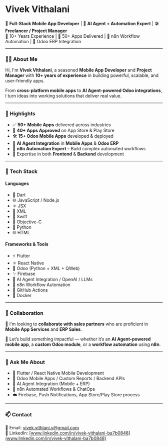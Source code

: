 # Vivek Vithalani

📱 **Full-Stack Mobile App Developer** | 🧠 **AI Agent + Automation Expert** | 🛠️ **Freelancer / Project Manager**  
🚀 10+ Years Experience | 📲 50+ Apps Delivered | 🔄 n8n Workflow Automation | 🔗 Odoo ERP Integration

---

### 👨‍💻 About Me

Hi, I'm **Vivek Vithalani**, a seasoned **Mobile App Developer** and **Project Manager** with **10+ years of experience** in building powerful, scalable, and user-friendly apps.

From **cross-platform mobile apps** to **AI Agent-powered Odoo integrations**, I turn ideas into working solutions that deliver real value.

---

### 🚀 Highlights

- ✅ **50+ Mobile Apps** delivered across industries  
- 📱 **40+ Apps Approved** on App Store & Play Store  
- 🛠️ **15+ Odoo Mobile Apps** developed & deployed  
- 🧠 **AI Agent Integration** in **Mobile Apps** & **Odoo ERP**  
- 🔁 **n8n Automation Expert** – Build complex automated workflows  
- 🧩 Expertise in both **Frontend** & **Backend** development  

---

### 💼 Tech Stack

#### **Languages**
- 🎯 Dart  
- 🌐 JavaScript / Node.js  
- ⚛️ JSX  
- 📝 XML  
- 🍏 Swift  
- 🍏 Objective-C  
- 🐍 Python  
- 🌐 HTML  

#### **Frameworks & Tools**
- ⚡ Flutter  
- ⚛️ React Native  
- 🧩 Odoo (Python + XML + QWeb)  
- ✨ Firebase  
- 🧠 AI Agent Integration / OpenAI / LLMs  
- 🔄 n8n Workflow Automation  
- 🧰 GitHub Actions  
- 🐳 Docker  

---

### 🤝 Collaboration

🚀 I'm looking to **collaborate with sales partners** who are proficient in **Mobile App Services** and **ERP Sales**.

💬 Let’s build something impactful — whether it’s an **AI Agent-powered mobile app**, a **custom Odoo module**, or a **workflow automation** using **n8n**.

---

### 💬 Ask Me About

- 📱 Flutter / React Native Mobile Development  
- 🔧 Odoo Mobile Apps / Custom Reports / Backend APIs  
- 🧠 AI Agent Integration (Mobile + ERP)  
- 🔄 n8n Automated Workflows & ChatOps  
- ☁️ Firebase, Push Notifications, App Store/Play Store process  

---

### 📫 Contact

📧 Email: [vivek.vithlani.v@gmail.com](mailto:vivek.vithlani.v@gmail.com)  
🔗 LinkedIn: [www.linkedin.com/in/vivek-vithalani-ba7b0848](www.linkedin.com/in/vivek-vithalani-ba7b0848)  
